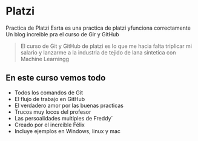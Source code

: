 # Platzi
Practica de Platzi
Esrta es una practica de platzi yfunciona correctamente
Un blog increible pra el curso de Gir y GitHub
> El curso de Git y GitHub de platzi es lo que me hacia falta triplicar mi salario y lanzarme a la industria de tejido de lana sintetica con Machine Learningg

## En este curso vemos todo
* Todos los comandos de Git
* El flujo de trabajo en GitHub
* El verdadero amor por las buenas practicas
* Trucos muy locos del profesor
* Las persoalidades multiples de Freddy´
* Creado por el increible Félix
* Incluye ejemplos en Windows, linux y mac